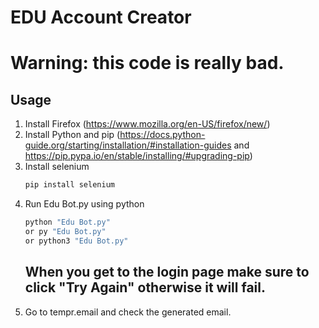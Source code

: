 # EDU Account Creator
# Warning: this code is really bad.
## Usage
1. Install Firefox (https://www.mozilla.org/en-US/firefox/new/)
2. Install Python and pip (https://docs.python-guide.org/starting/installation/#installation-guides and https://pip.pypa.io/en/stable/installing/#upgrading-pip)
3. Install selenium
   ```bash
   pip install selenium
   ```
4. Run Edu Bot.py using python
   ```bash
   python "Edu Bot.py"
   or py "Edu Bot.py"
   or python3 "Edu Bot.py"
   ```
   ## When you get to the login page make sure to click "Try Again" otherwise it will fail.
5. Go to tempr.email and check the generated email.
